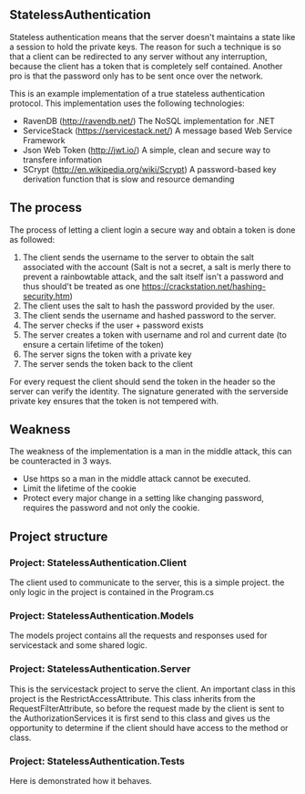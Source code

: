 ## StatelessAuthentication

Stateless authentication means that the server doesn't maintains a state like a session to hold the private keys.
The reason for such a technique is so that a client can be redirected to any server without any interruption, because the client has a token that is completely self contained.
Another pro is that the password only has to be sent once over the network.

This is an example implementation of a true stateless authentication protocol.
This implementation uses the following technologies:

- RavenDB (http://ravendb.net/) The NoSQL implementation for .NET
- ServiceStack (https://servicestack.net/) A message based Web Service Framework
- Json Web Token (http://jwt.io/) A simple, clean and secure way to transfere information
- SCrypt (http://en.wikipedia.org/wiki/Scrypt) A password-based key derivation function that is slow and resource demanding

## The process

The process of letting a client login a secure way and obtain a token is done as followed:
1. The client sends the username to the server to obtain the salt associated with the account (Salt is not a secret, a salt is merly there to prevent a rainbowtable attack, and the salt itself isn't a password and thus should't be treated as one https://crackstation.net/hashing-security.htm)
2. The client uses the salt to hash the password provided by the user.
3. The client sends the username and hashed password to the server.
4. The server checks if the user + password exists
5. The server creates a token with username and rol and current date (to ensure a certain lifetime of the token)
6. The server signs the token with a private key
7. The server sends the token back to the client


For every request the client should send the token in the header so the server can verify the identity.
The signature generated with the serverside private key ensures that the token is not tempered with.

## Weakness

The weakness of the implementation is a man in the middle attack, this can be counteracted in 3 ways.
- Use https so a man in the middle attack cannot be executed.
- Limit the lifetime of the cookie
- Protect every major change in a setting like changing password, requires the password and not only the cookie.

## Project structure

### Project: StatelessAuthentication.Client
The client used to communicate to the server, this is a simple project. the only logic in the project is contained in the Program.cs

### Project: StatelessAuthentication.Models
The models project contains all the requests and responses used for servicestack and some shared logic.

### Project: StatelessAuthentication.Server
This is the servicestack project to serve the client.
An important class in this project is the RestrictAccessAttribute.
This class inherits from the RequestFilterAttribute, so before the request made by the client is sent to the AuthorizationServices it is first send to this class and gives us the opportunity to determine if the client should have access to the method or class.

### Project: StatelessAuthentication.Tests
Here is demonstrated how it behaves.